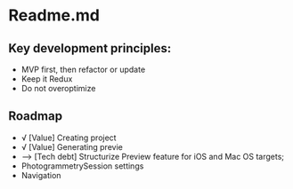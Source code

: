 #  Readme.md

## Key development principles: 
* MVP first, then refactor or update
* Keep it Redux
* Do not overoptimize


## Roadmap
* √ [Value] Creating project
* √ [Value] Generating previe
* --> [Tech debt] Structurize Preview feature for iOS and Mac OS targets;
* PhotogrammetrySession settings
* Navigation
